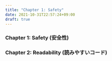 ```yaml
---
title: "Chapter 1: Safety"
date: 2021-10-31T22:57:24+09:00
draft: true
---
```


### Chapter 1: Safety (安全性)

### Chapter 2: Readability (読みやすいコード)

